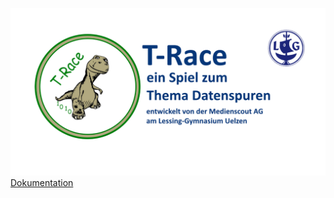 [<img src="https://github.com/infchem/T-Race/raw/master/docs/t-race_github.png">](https://infchem.github.io/T-Race/)
[Dokumentation](https://infchem.github.io/T-Race/)



